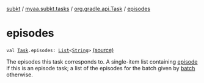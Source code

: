 [subkt](../../index.md) / [myaa.subkt.tasks](../index.md) / [org.gradle.api.Task](index.md) / [episodes](./episodes.md)

# episodes

`val `[`Task`](https://docs.gradle.org/current/javadoc/org/gradle/api/Task.html)`.episodes: `[`List`](https://kotlinlang.org/api/latest/jvm/stdlib/kotlin.collections/-list/index.html)`<`[`String`](https://kotlinlang.org/api/latest/jvm/stdlib/kotlin/-string/index.html)`>` [(source)](https://github.com/Myaamori/SubKt/blob/0.1.7/src/main/kotlin/myaa/subkt/tasks/tasks.kt#L399)

The episodes this task corresponds to. A single-item list containing
[episode](episode.md) if this is an episode task; a list of the episodes for
the batch given by [batch](batch.md) otherwise.

